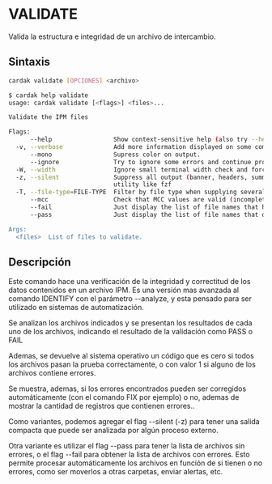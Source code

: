 # VALIDATE

Valida la estructura e integridad de un archivo de intercambio.

## Sintaxis

```bash
cardak validate [OPCIONES] <archivo>
```
```bash
$ cardak help validate
usage: cardak validate [<flags>] <files>...

Validate the IPM files

Flags:
      --help                 Show context-sensitive help (also try --help-long and --help-man).
  -v, --verbose              Add more information displayed on some commands.
      --mono                 Supress color on output.
      --ignore               Try to ignore some errors and continue processing the file
  -W, --width                Ignore small terminal width check and force execution
  -z, --silent               Suppress all output (banner, headers, summary) except the results. Specially useful for DESCRIBE command piped to a search
                             utility like fzf
  -T, --file-type=FILE-TYPE  Filter by file type when supplying several files. File types are represented by a single letter as: I-IPM files, M-MPE files
      --mcc                  Check that MCC values are valid (incomplete list, use with caution)
      --fail                 Just display the list of file names that have errors
      --pass                 Just display the list of file names that don't have errors

Args:
  <files>  List of files to validate.
```
<!-- ![Ejemplo de uso del comando VALIDATE](/img/validate-1.png) -->

## Descripción

Este comando hace una verificación de la integridad y correctitud de los datos contenidos en un archivo IPM. Es una versión mas avanzada al comando IDENTIFY con el parámetro --analyze, y esta pensado para ser utilizado en sistemas de automatización.

Se analizan los archivos indicados y se presentan los resultados de cada uno de los archivos, indicando el resultado de la validación como PASS o FAIL

Ademas, se devuelve al sistema operativo un código que es cero si todos los archivos pasan la prueba correctamente, o con valor 1 si alguno de los archivos contiene errores.

Se muestra, ademas, si los errores encontrados pueden ser corregidos automáticamente (con el comando FIX por ejemplo) o no, ademas de mostrar la cantidad de registros que contienen errores..

Como variantes, podemos agregar el flag --silent (-z) para tener una salida compacta que puede ser analizada por algún proceso externo.

Otra variante es utilizar el flag --pass para tener la lista de archivos sin errores, o el flag --fail para obtener la lista de archivos con errores. Esto permite procesar automáticamente los archivos en función de si tienen o no errores, como ser moverlos a otras carpetas, enviar alertas, etc.